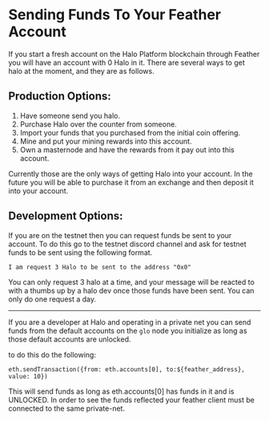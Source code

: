 # Sending Funds To Your Feather Account

If you start a fresh account on the Halo Platform blockchain through Feather you will have an account with 0 Halo in it. There are several ways to get halo at the moment, and they are as follows.

## Production Options:

1. Have someone send you halo.
2. Purchase Halo over the counter from someone.
3. Import your funds that you purchased from the initial coin offering.
4. Mine and put your mining rewards into this account.
5. Own a masternode and have the rewards from it pay out into this account.

Currently those are the only ways of getting Halo into your account. In the future you will be able to purchase it from an exchange and then deposit it into your account.

## Development Options:

If you are on the testnet then you can request funds be sent to your account. To do this go to the testnet discord channel and ask for testnet funds to be sent using the following format.

`I am request 3 Halo to be sent to the address "0x0"`

You can only request 3 halo at a time, and your message will be reacted to with a thumbs up by a halo dev once those funds have been sent. You can only do one request a day.

---

If you are a developer at Halo and operating in a private net you can send funds from the default accounts on the `glo` node you initialize as long as those default accounts are unlocked.

to do this do the following:

```
eth.sendTransaction({from: eth.accounts[0], to:${feather_address}, value: 10})
```

This will send funds as long as eth.accounts[0] has funds in it and is UNLOCKED. In order to see the funds reflected your feather client must be connected to the same private-net.
